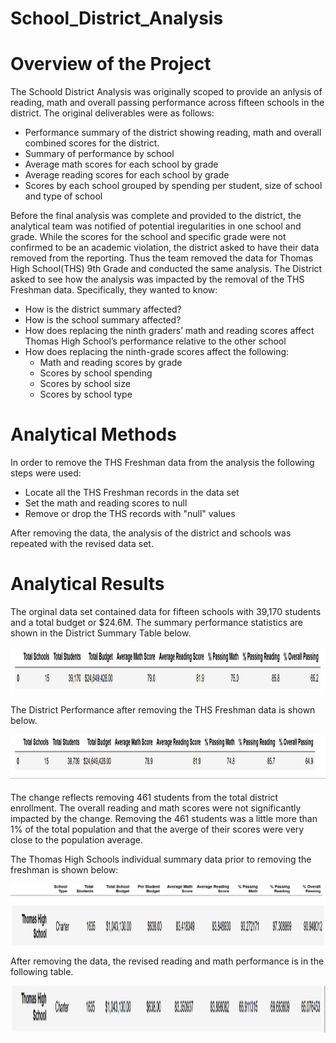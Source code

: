 # School_District_Analysis

# Overview of the Project 
The Schoold District Analysis was originally scoped to provide an anlysis of reading, math and overall passing performance across fifteen schools in the district.  The original deliverables were as follows:
- Performance summary of the district showing reading, math and overall combined scores for the district.
- Summary of performance by school
- Average math scores for each school by grade
- Average reading scores for each school by grade
- Scores by each school grouped by spending per student, size of school and type of school

Before the final analysis was complete and provided to the district, the analytical team was notified of potential iregularities in one school and grade.  While the scores for the school and specific grade were not confirmed to be an academic violation, the district asked to have their data removed from the reporting.  Thus the team removed the data for Thomas High School(THS) 9th Grade and conducted the same analysis.
The District asked to see how the analysis was impacted by the removal of the THS Freshman data.  Specifically, they wanted to know:
- How is the district summary affected?
- How is the school summary affected?
- How does replacing the ninth graders’ math and reading scores affect Thomas High School’s performance relative to the other school
- How does replacing the ninth-grade scores affect the following:
    - Math and reading scores by grade
    - Scores by school spending
    - Scores by school size
    - Scores by school type
# Analytical Methods
In order to remove the THS Freshman data from the analysis the following steps were used:
- Locate all the THS Freshman records in the data set
- Set the math and reading scores to null
- Remove or drop the THS records with "null" values

After removing the data, the analysis of the district and schools was repeated with the revised data set.
#  Analytical Results
The orginal data set contained data for fifteen schools with 39,170 students and a total budget or $24.6M.  The summary performance statistics are shown in the District Summary Table below.

<img src="Resources/District summary before.png" alt="Resources/District summary before.png" width="700" height="75">


The District Performance after removing the THS Freshman data is shown below.

<img src="Resources/District summary after.png" alt="Resources/District summary after.png" width="700" height="75">

The change reflects removing 461 students from the total district enrollment.  The overall reading and math scores were not significantly impacted by the change.  Removing the 461 students was a little more than 1% of the total population and that the averge of their scores were very close to the population average.


The Thomas High Schools individual summary data prior to removing the freshman is shown below:

<img src="Resources/School summary header.png" alt="Resources/School summary header.png" with="300">
<img src="Resources/THS Summary before.png" alt="Resources/THS Summary before.png" width="1000" height="75">

After removing the data, the revised reading and math performance is in the following table.

<img src="Resources/THS Summary after.png" alt="Resources/THS Summary after.png" width="800" height="75">



